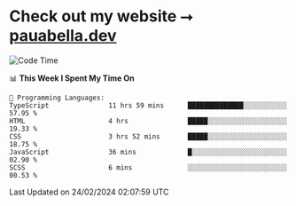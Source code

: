# Check out my website ⭢ [pauabella.dev](https://pauabella.dev)

<!--START_SECTION:waka-->
![Code Time](http://img.shields.io/badge/Code%20Time-3%2C031%20hrs%2026%20mins-blue)

📊 **This Week I Spent My Time On** 

```text
💬 Programming Languages: 
TypeScript               11 hrs 59 mins      ██████████████░░░░░░░░░░░   57.95 % 
HTML                     4 hrs               █████░░░░░░░░░░░░░░░░░░░░   19.33 % 
CSS                      3 hrs 52 mins       █████░░░░░░░░░░░░░░░░░░░░   18.75 % 
JavaScript               36 mins             █░░░░░░░░░░░░░░░░░░░░░░░░   02.90 % 
SCSS                     6 mins              ░░░░░░░░░░░░░░░░░░░░░░░░░   00.53 % 
```


 Last Updated on 24/02/2024 02:07:59 UTC
<!--END_SECTION:waka-->
